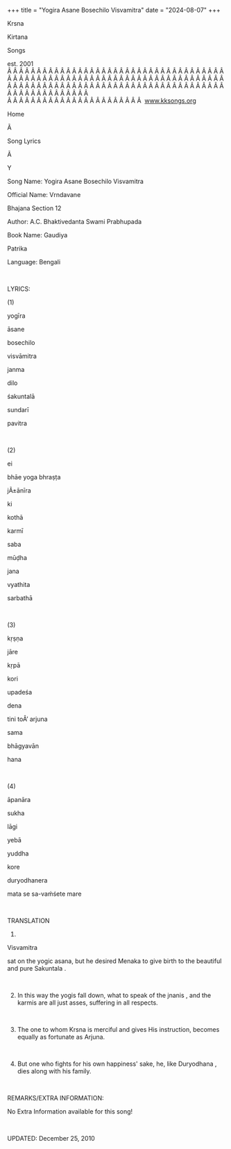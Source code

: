 +++ 
title = "Yogira Asane Bosechilo Visvamitra"
date = "2024-08-07"
+++

Krsna
 
Kirtana
 
Songs

est. 2001
Â Â Â Â Â Â Â Â Â Â Â Â Â Â Â Â Â Â Â Â Â Â Â Â Â Â Â Â Â Â Â Â Â Â Â Â Â Â Â Â Â Â Â Â Â Â Â Â Â Â Â Â Â Â Â Â Â Â Â Â Â Â Â Â Â Â Â Â Â Â Â Â Â Â Â Â Â Â Â Â Â Â Â Â Â Â Â Â Â Â Â Â Â Â Â Â Â Â Â Â Â Â Â Â Â Â Â Â Â Â Â Â Â Â Â Â Â Â Â Â Â Â Â Â Â  
Â Â Â Â Â Â Â Â Â Â Â Â Â Â Â Â Â Â Â Â Â Â Â  
www.kksongs.org








Home
 
Ã 
 
Song Lyrics
 
Ã 
 
Y




Song Name: 
Yogira Asane Bosechilo Visvamitra


Official Name: 
Vrndavane
 
Bhajana
 Section 12


Author: 
A.C. 
Bhaktivedanta
 Swami 
Prabhupada


Book Name: 
Gaudiya


Patrika


Language: 
Bengali




 


LYRICS:


(1)


yogīra
 
āsane
 
bosechilo
 
visvāmitra


janma
 
dilo
 
śakuntalā


sundarī
 
pavitra


 


(2)


ei
 
bhāe
 yoga 
bhraṣṭa
 
jÃ±ānīra


ki
 
kothā


karmī
 
saba
 
mūḍha


jana
 
vyathita
 
sarbathā


 


(3)


kṛṣṇa
 
jāre
 
kṛpā
 
kori
 
upadeśa
 
dena


tini
 toÂ’ 
arjuna
 
sama
 
bhāgyavān
 
hana


 


(4)


āpanāra
 
sukha
 
lāgi


yebā
 
yuddha
 
kore


duryodhanera
 
mata
 se 
sa-vaḿśete
 mare


 


TRANSLATION


1) 
Visvamitra

sat on the yogic asana, but he desired 
Menaka
 to give
birth to the beautiful and pure 
Sakuntala
.


 


2) In this way the 
yogis
 fall down, what to speak of the 
jnanis
,
and the 
karmis
 are all just asses, suffering in all
respects.


 


3) The one to whom 
Krsna
 is merciful and gives His instruction, becomes
equally as fortunate as 
Arjuna.


 


4) But one who fights for his own
happiness' sake, he, like 
Duryodhana
, dies along with
his family.


 


REMARKS/EXTRA INFORMATION:


No Extra
Information available for this song!


 


UPDATED:
 December 25, 2010